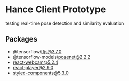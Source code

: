 # Hance Client Prototype

testing real-time pose detection and similarity evaluation

## Packages

-   @tensorflow/tfjs@3.7.0
-   @tensorflow-models/posenet@2.2.2
-   react-webcam@5.2.4
-   react-player@2.9.0
-   styled-components@5.3.0
